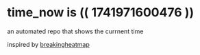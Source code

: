 # time_now is (( 1741971600476 ))

an automated repo that shows the currnent time

inspired by [breakingheatmap](https://github.com/breakingheatmap/breakingheatmap)